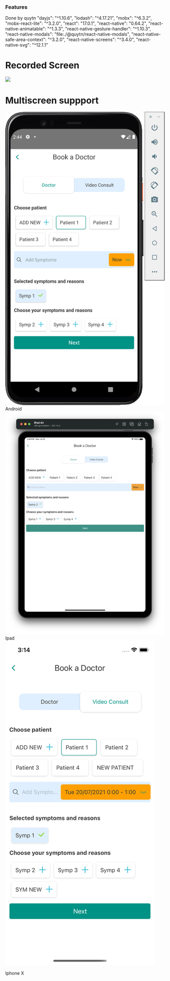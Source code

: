 ### Features
Done by quytn
	"dayjs": "^1.10.6",
    "lodash": "^4.17.21",
    "mobx": "^6.3.2",
    "mobx-react-lite": "^3.2.0",
    "react": "17.0.1",
    "react-native": "0.64.2",
    "react-native-animatable": "^1.3.3",
    "react-native-gesture-handler": "^1.10.3",
    "react-native-modals": "file:./@quytn/react-native-modals",
    "react-native-safe-area-context": "^3.2.0",
    "react-native-screens": "^3.4.0",
    "react-native-svg": "^12.1.1"

# Recorded Screen
![](https://raw.githubusercontent.com/quy1403/ReactNativeTest_quytn/master/screenshoots/screenRecording.gif?token=AE5XHNO7FSATRGRIOR2RH63A6U3JA)
# Multiscreen suppport

![](https://raw.githubusercontent.com/quy1403/ReactNativeTest_quytn/master/screenshoots/android.png?token=AE5XHNOYG7B3PGLMGB3LIJ3A6U24S)
Android
![](https://raw.githubusercontent.com/quy1403/ReactNativeTest_quytn/master/screenshoots/ipad.png?token=AE5XHNJ437TCDR2YESG3FATA6U3P6)
Ipad
![](https://raw.githubusercontent.com/quy1403/ReactNativeTest_quytn/master/screenshoots/iphoneX.png?token=AE5XHNIQIESAK2JJ3JHA7B3A6U3SI)

Iphone X

